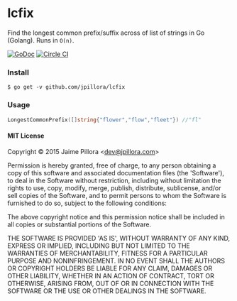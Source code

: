 # lcfix

Find the longest common prefix/suffix across of list of strings in Go (Golang). Runs in `O(n)`.

[![GoDoc](https://godoc.org/github.com/jpillora/lcfix?status.svg)](https://godoc.org/github.com/jpillora/lcfix) [![Circle CI](https://circleci.com/gh/jpillora/lcfix.svg?style=shield)](https://circleci.com/gh/jpillora/lcfix)

### Install

```
$ go get -v github.com/jpillora/lcfix
```

### Usage

``` go
LongestCommonPrefix([]string{"flower","flow","fleet"}) //"fl"
```

#### MIT License

Copyright © 2015 Jaime Pillora &lt;dev@jpillora.com&gt;

Permission is hereby granted, free of charge, to any person obtaining
a copy of this software and associated documentation files (the
'Software'), to deal in the Software without restriction, including
without limitation the rights to use, copy, modify, merge, publish,
distribute, sublicense, and/or sell copies of the Software, and to
permit persons to whom the Software is furnished to do so, subject to
the following conditions:

The above copyright notice and this permission notice shall be
included in all copies or substantial portions of the Software.

THE SOFTWARE IS PROVIDED 'AS IS', WITHOUT WARRANTY OF ANY KIND,
EXPRESS OR IMPLIED, INCLUDING BUT NOT LIMITED TO THE WARRANTIES OF
MERCHANTABILITY, FITNESS FOR A PARTICULAR PURPOSE AND NONINFRINGEMENT.
IN NO EVENT SHALL THE AUTHORS OR COPYRIGHT HOLDERS BE LIABLE FOR ANY
CLAIM, DAMAGES OR OTHER LIABILITY, WHETHER IN AN ACTION OF CONTRACT,
TORT OR OTHERWISE, ARISING FROM, OUT OF OR IN CONNECTION WITH THE
SOFTWARE OR THE USE OR OTHER DEALINGS IN THE SOFTWARE.
